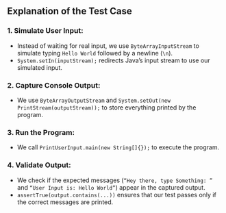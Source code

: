 ## Explanation of the Test Case
### 1.	Simulate User Input:
- Instead of waiting for real input, we use `ByteArrayInputStream` to simulate typing `Hello World` followed by a newline (`\n`). 
- `System.setIn(inputStream);` redirects Java’s input stream to use our simulated input. 
### 2. Capture Console Output:
- We use `ByteArrayOutputStream` and `System.setOut(new PrintStream(outputStream));` to store everything printed by the program.
### 3. Run the Program:
- We call `PrintUserInput.main(new String[]{});` to execute the program.
### 4. Validate Output:
- We check if the expected messages (`“Hey there, type Something: ”` and `“User Input is: Hello World”`) appear in the captured output.
- `assertTrue(output.contains(...))` ensures that our test passes only if the correct messages are printed.